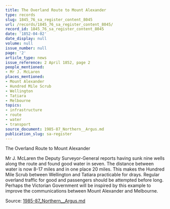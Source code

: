 ```yaml
---
title: The Overland Route to Mount Alexander
type: records
slug: 1845_76_sa_register_content_8045
url: /records/1845_76_sa_register_content_8045/
record_id: 1845_76_sa_register_content_8045
date: '1852-04-02'
date_display: null
volume: null
issue_number: null
page: '2'
article_type: news
issue_reference: 2 April 1852, page 2
people_mentioned:
- Mr J. McLaren
places_mentioned:
- Mount Alexander
- Hundred Mile Scrub
- Wellington
- Tatiara
- Melbourne
topics:
- infrastructure
- route
- water
- transport
source_document: 1985-87_Northern__Argus.md
publication_slug: sa-register
---
```


The Overland Route to Mount Alexander

Mr J. McLaren the Deputy Surveyor-General reports having sunk nine wells along the route and found good water in seven.  The distance between water is now 8-17 miles and in one place 20 miles.  This makes the Hundred Mile Scrub between Wellington and Tatiara practicable for drays.  Regular overland traffic for good and passengers should be attempted before long.  Perhaps the Victorian Government will be inspired by this example to improve the communications between Mount Alexander and Melbourne.

Source: [1985-87_Northern__Argus.md](/downloads/markdown/1985-87_Northern__Argus.md)

